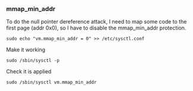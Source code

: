 ### mmap_min_addr

To do the null pointer dereference attack, I need to map some code to the first page (addr 0x0), so I have to disable the mmap_min_addr protection.

    sudo echo "vm.mmap_min_addr = 0" >> /etc/sysctl.conf
    
Make it working

    sudo /sbin/sysctl -p
    
Check it is applied

    sudo /sbin/sysctl vm.mmap_min_addr
